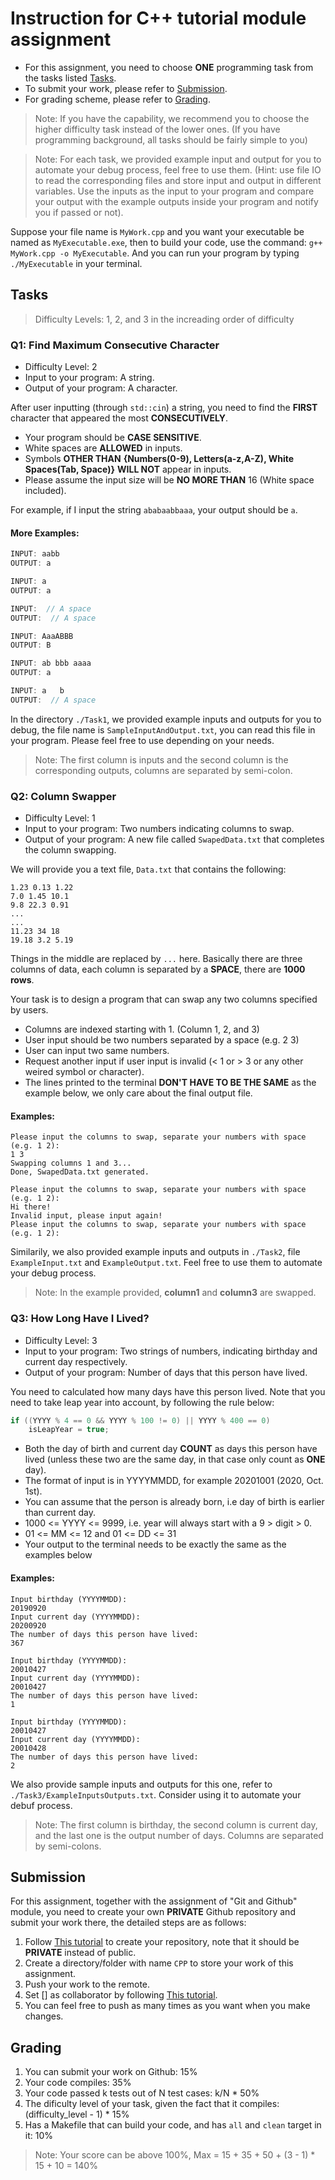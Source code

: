 # Instruction for C++ tutorial module assignment

* For this assignment, you need to choose __ONE__ programming task from the tasks listed [Tasks](#tasks). 
* To submit your work, please refer to [Submission](#submission). 
* For grading scheme, please refer to [Grading](#grading).

> Note: If you have the capability, we recommend you to choose the higher difficulty task instead of the lower ones. (If you have programming background, all tasks should be fairly simple to you)

> Note: For each task, we provided example input and output for you to automate your debug process, feel free to use them. (Hint: use file IO to read the corresponding files and store input and output in different variables. Use the inputs as the input to your program and compare your output with the example outputs inside your program and notify you if passed or not).

Suppose your file name is `MyWork.cpp` and you want your executable be named as `MyExecutable.exe`, then to build your code, use the command: `g++ MyWork.cpp -o MyExecutable`. And you can run your program by typing `./MyExecutable` in your terminal.

## Tasks

> Difficulty Levels: 1, 2, and 3 in the increading order of difficulty

### Q1: Find Maximum Consecutive Character
* Difficulty Level: 2
* Input to your program: A string.
* Output of your program: A character.

After user inputting (through `std::cin`) a string, you need to find the __FIRST__ character that appeared the most __CONSECUTIVELY__. 

* Your program should be __CASE SENSITIVE__.  
* White spaces are __ALLOWED__ in inputs.
* Symbols __OTHER THAN__ __{Numbers(0-9), Letters(a-z,A-Z), White Spaces(Tab, Space)}__ __WILL NOT__ appear in inputs.
* Please assume the input size will be __NO MORE THAN__ 16 (White space included).

For example, if I input the string `ababaabbaaa`, your output should be `a`.

#### More Examples:
```c++
INPUT: aabb
OUTPUT: a

INPUT: a
OUTPUT: a

INPUT:  // A space
OUTPUT:  // A space

INPUT: AaaABBB
OUTPUT: B

INPUT: ab bbb aaaa
OUTPUT: a

INPUT: a   b
OUTPUT:  // A space
```

In the directory `./Task1`, we provided example inputs and outputs for you to debug, the file name is `SampleInputAndOutput.txt`, you can read this file in your program. Please feel free to use depending on your needs.

> Note: The first column is inputs and the second column is the corresponding outputs, columns are separated by semi-colon.

### Q2: Column Swapper
* Difficulty Level: 1
* Input to your program: Two numbers indicating columns to swap.
* Output of your program: A new file called `SwapedData.txt` that completes the column swapping.

We will provide you a text file, `Data.txt` that contains the following:  
```
1.23 0.13 1.22
7.0 1.45 10.1
9.8 22.3 0.91
...
...
11.23 34 18
19.18 3.2 5.19
```
Things in the middle are replaced by `...` here. Basically there are three columns of data, each column is separated by a __SPACE__, there are __1000 rows__. 

Your task is to design a program that can swap any two columns specified by users.

* Columns are indexed starting with 1. (Column 1, 2, and 3)
* User input should be two numbers separated by a space (e.g. 2 3)
* User can input two same numbers.
* Request another input if user input is invalid (< 1 or > 3 or any other weired symbol or character).
* The lines printed to the terminal __DON'T HAVE TO BE THE SAME__ as the example below, we only care about the final output file.

#### Examples:
```
Please input the columns to swap, separate your numbers with space (e.g. 1 2):
1 3
Swapping columns 1 and 3...
Done, SwapedData.txt generated.

Please input the columns to swap, separate your numbers with space (e.g. 1 2):
Hi there!
Invalid input, please input again!
Please input the columns to swap, separate your numbers with space (e.g. 1 2):
```

Similarily, we also provided example inputs and outputs in `./Task2`, file `ExampleInput.txt` and `ExampleOutput.txt`. Feel free to use them to automate your debug process.

> Note: In the example provided, __column1__ and __column3__ are swapped.

### Q3: How Long Have I Lived?
* Difficulty Level: 3
* Input to your program: Two strings of numbers, indicating birthday and current day respectively.
* Output of your program: Number of days that this person have lived.

You need to calculated how many days have this person lived. Note that you need to take leap year into account, by following the rule below:
```c++
if ((YYYY % 4 == 0 && YYYY % 100 != 0) || YYYY % 400 == 0)
    isLeapYear = true;
```

* Both the day of birth and current day __COUNT__ as days this person have lived (unless these two are the same day, in that case only count as __ONE__ day).
* The format of input is in YYYYMMDD, for example 20201001 (2020, Oct. 1st).
* You can assume that the person is already born, i.e day of birth is earlier than current day.
* 1000 <= YYYY <= 9999, i.e. year will always start with a 9 > digit > 0.
* 01 <= MM <= 12 and 01 <= DD <= 31
* Your output to the terminal needs to be exactly the same as the examples below

#### Examples:
```
Input birthday (YYYYMMDD):
20190920
Input current day (YYYYMMDD):
20200920
The number of days this person have lived:
367

Input birthday (YYYYMMDD):
20010427
Input current day (YYYYMMDD):
20010427
The number of days this person have lived:
1

Input birthday (YYYYMMDD):
20010427
Input current day (YYYYMMDD):
20010428
The number of days this person have lived:
2
```

We also provide sample inputs and outputs for this one, refer to `./Task3/ExampleInputsOutputs.txt`. Consider using it to automate your debuf process. 

> Note: The first column is birthday, the second column is current day, and the last one is the output number of days. Columns are separated by semi-colons.

## Submission

For this assignment, together with the assignment of "Git and Github" module, you need to create your own __PRIVATE__ Github repository and submit your work there, the detailed steps are as follows:
1. Follow [This tutorial](https://kbroman.org/github_tutorial/pages/init.html) to create your repository, note that it should be __PRIVATE__ instead of public.
2. Create a directory/folder with name `CPP` to store your work of this assignment.
3. Push your work to the remote.
4. Set [] as collaborator by following [This tutorial](https://help.github.jp/enterprise/2.11/user/articles/inviting-collaborators-to-a-personal-repository/).
5. You can feel free to push as many times as you want when you make changes.

## Grading

1. You can submit your work on Github: 15%
2. Your code compiles: 35%
3. Your code passed k tests out of N test cases: k/N * 50%
4. The dificulty level of your task, given the fact that it compiles: (difficulty_level - 1) * 15%
5. Has a Makefile that can build your code, and has `all` and `clean` target in it: 10%

> Note: Your score can be above 100%, Max = 15 + 35 + 50 + (3 - 1) * 15 + 10 = 140%
